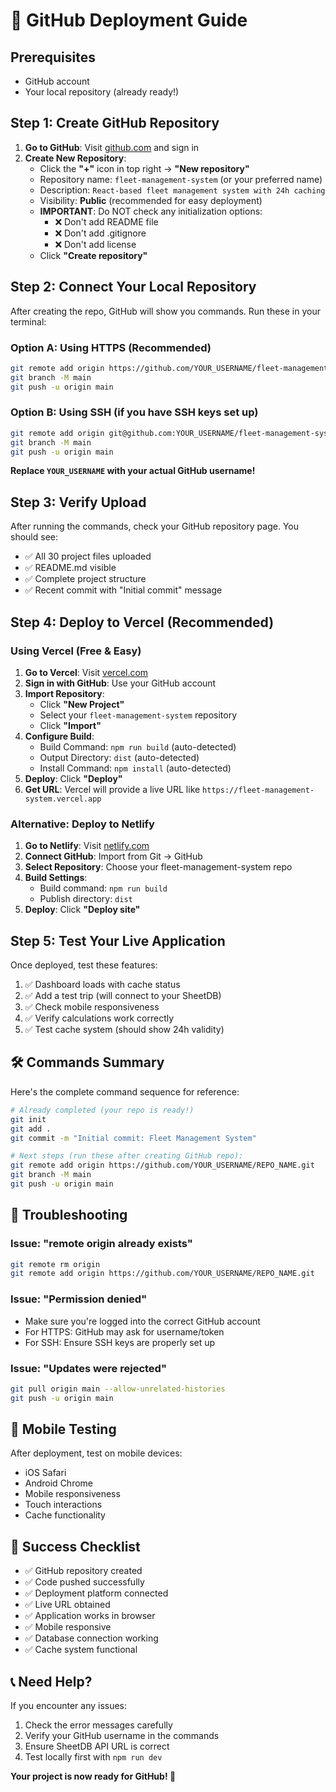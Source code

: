 # 🚀 GitHub Deployment Guide

## Prerequisites
- GitHub account
- Your local repository (already ready!)

## Step 1: Create GitHub Repository

1. **Go to GitHub**: Visit [github.com](https://github.com) and sign in
2. **Create New Repository**: 
   - Click the **"+"** icon in top right → **"New repository"**
   - Repository name: `fleet-management-system` (or your preferred name)
   - Description: `React-based fleet management system with 24h caching`
   - Visibility: **Public** (recommended for easy deployment)
   - **IMPORTANT**: Do NOT check any initialization options:
     - ❌ Don't add README file
     - ❌ Don't add .gitignore
     - ❌ Don't add license
   - Click **"Create repository"**

## Step 2: Connect Your Local Repository

After creating the repo, GitHub will show you commands. Run these in your terminal:

### Option A: Using HTTPS (Recommended)
```bash
git remote add origin https://github.com/YOUR_USERNAME/fleet-management-system.git
git branch -M main
git push -u origin main
```

### Option B: Using SSH (if you have SSH keys set up)
```bash
git remote add origin git@github.com:YOUR_USERNAME/fleet-management-system.git
git branch -M main
git push -u origin main
```

**Replace `YOUR_USERNAME` with your actual GitHub username!**

## Step 3: Verify Upload

After running the commands, check your GitHub repository page. You should see:
- ✅ All 30 project files uploaded
- ✅ README.md visible
- ✅ Complete project structure
- ✅ Recent commit with "Initial commit" message

## Step 4: Deploy to Vercel (Recommended)

### Using Vercel (Free & Easy)
1. **Go to Vercel**: Visit [vercel.com](https://vercel.com)
2. **Sign in with GitHub**: Use your GitHub account
3. **Import Repository**: 
   - Click **"New Project"**
   - Select your `fleet-management-system` repository
   - Click **"Import"**
4. **Configure Build**:
   - Build Command: `npm run build` (auto-detected)
   - Output Directory: `dist` (auto-detected)
   - Install Command: `npm install` (auto-detected)
5. **Deploy**: Click **"Deploy"**
6. **Get URL**: Vercel will provide a live URL like `https://fleet-management-system.vercel.app`

### Alternative: Deploy to Netlify
1. **Go to Netlify**: Visit [netlify.com](https://netlify.com)
2. **Connect GitHub**: Import from Git → GitHub
3. **Select Repository**: Choose your fleet-management-system repo
4. **Build Settings**:
   - Build command: `npm run build`
   - Publish directory: `dist`
5. **Deploy**: Click **"Deploy site"**

## Step 5: Test Your Live Application

Once deployed, test these features:
1. ✅ Dashboard loads with cache status
2. ✅ Add a test trip (will connect to your SheetDB)
3. ✅ Check mobile responsiveness
4. ✅ Verify calculations work correctly
5. ✅ Test cache system (should show 24h validity)

## 🛠️ Commands Summary

Here's the complete command sequence for reference:

```bash
# Already completed (your repo is ready!)
git init
git add .
git commit -m "Initial commit: Fleet Management System"

# Next steps (run these after creating GitHub repo):
git remote add origin https://github.com/YOUR_USERNAME/REPO_NAME.git
git branch -M main
git push -u origin main
```

## 🔧 Troubleshooting

### Issue: "remote origin already exists"
```bash
git remote rm origin
git remote add origin https://github.com/YOUR_USERNAME/REPO_NAME.git
```

### Issue: "Permission denied"
- Make sure you're logged into the correct GitHub account
- For HTTPS: GitHub may ask for username/token
- For SSH: Ensure SSH keys are properly set up

### Issue: "Updates were rejected"
```bash
git pull origin main --allow-unrelated-histories
git push -u origin main
```

## 📱 Mobile Testing

After deployment, test on mobile devices:
- iOS Safari
- Android Chrome
- Mobile responsiveness
- Touch interactions
- Cache functionality

## 🎉 Success Checklist

- ✅ GitHub repository created
- ✅ Code pushed successfully
- ✅ Deployment platform connected
- ✅ Live URL obtained
- ✅ Application works in browser
- ✅ Mobile responsive
- ✅ Database connection working
- ✅ Cache system functional

## 📞 Need Help?

If you encounter any issues:
1. Check the error messages carefully
2. Verify your GitHub username in the commands
3. Ensure SheetDB API URL is correct
4. Test locally first with `npm run dev`

**Your project is now ready for GitHub! 🚀**
